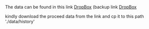 The data can be found in this link [DropBox]() (backup link [DropBox]()

kindly download the proceed data from the link and cp it to this path './data/history'
